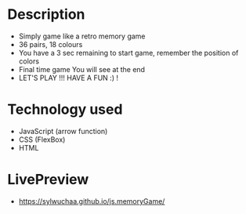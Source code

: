 # Description

* Simply game like a retro memory game
* 36 pairs, 18 colours
* You have a 3 sec remaining to start game, remember the position of colors
* Final time game You will see at the end
* LET'S PLAY !!! HAVE A FUN :) !

# Technology used 

* JavaScript (arrow function)
* CSS (FlexBox)
* HTML 

# LivePreview

* https://sylwuchaa.github.io/js.memoryGame/